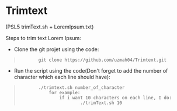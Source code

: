 # Trimtext
(PSL5 trimText.sh + LoremIpsum.txt)

Steps to trim text Lorem Ipsum:

- Clone the git projet using the code: 
>            git clone https://github.com/uzmah04/Trimtext.git
            
- Run the script using the code(Don't forget to add the number of character which each line should have):
>            ./trimtext.sh number_of_character
>                for example:
>                    if i want 10 characters on each line, I do:
>                            ./trimText.sh 10
